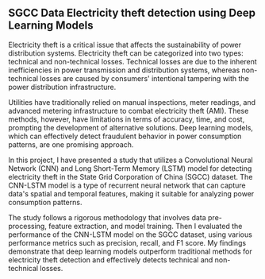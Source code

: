<h2>SGCC Data Electricity theft detection using Deep Learning Models</h2> 

Electricity theft is a critical issue that affects the sustainability of power distribution systems. Electricity theft can be categorized into two types: technical and non-technical losses. Technical losses are due to the inherent inefficiencies in power transmission and distribution systems, whereas non-technical losses are caused by consumers' intentional tampering with the power distribution infrastructure.

Utilities have traditionally relied on manual inspections, meter readings, and advanced metering infrastructure to combat electricity theft (AMI). These methods, however, have limitations in terms of accuracy, time, and cost, prompting the development of alternative solutions. Deep learning models, which can effectively detect fraudulent behavior in power consumption patterns, are one promising approach.

In this project, I have presented a study that utilizes a Convolutional Neural Network (CNN) and Long Short-Term Memory (LSTM) model for detecting electricity theft in the State Grid Corporation of China (SGCC) dataset. The CNN-LSTM model is a type of recurrent neural network that can capture data's spatial and temporal features, making it suitable for analyzing power consumption patterns.

The study follows a rigorous methodology that involves data pre-processing, feature extraction, and model training. Then I evaluated the performance of the CNN-LSTM model on the SGCC dataset, using various performance metrics such as precision, recall, and F1 score. My findings demonstrate that deep learning models outperform traditional methods for electricity theft detection and effectively detects technical and non-technical losses.
